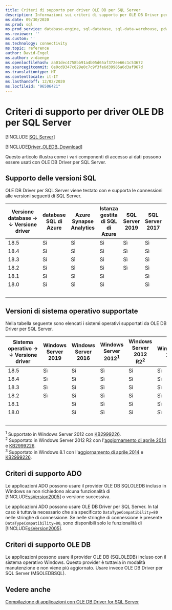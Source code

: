 ```yaml
---
title: Criteri di supporto per driver OLE DB per SQL Server
description: Informazioni sui criteri di supporto per OLE DB Driver per SQL Server e sui sistemi operativi e le versioni del database SQL supportate con ogni versione del driver.
ms.date: 09/30/2020
ms.prod: sql
ms.prod_service: database-engine, sql-database, sql-data-warehouse, pdw
ms.reviewer: ''
ms.custom: ''
ms.technology: connectivity
ms.topic: reference
author: David-Engel
ms.author: v-daenge
ms.openlocfilehash: aa01dec4758bb91a4b05d65af372ee66c1c53672
ms.sourcegitcommit: 0e0cd9347c029e0c7c9f3fe6d39985a6d3af967d
ms.translationtype: HT
ms.contentlocale: it-IT
ms.lasthandoff: 12/02/2020
ms.locfileid: "96506421"
---
```

# <a name="support-policies-for-ole-db-driver-for-sql-server"></a>Criteri di supporto per driver OLE DB per SQL Server
[!INCLUDE [SQL Server](../../../includes/applies-to-version/sql-asdb-asdbmi-asa-pdw.md)]

[!INCLUDE[Driver_OLEDB_Download](../../../includes/driver_oledb_download.md)]

Questo articolo illustra come i vari componenti di accesso ai dati possono essere usati con OLE DB Driver per SQL Server.  

## <a name="sql-version-support"></a>Supporto delle versioni SQL  

OLE DB Driver per SQL Server viene testato con e supporta le connessioni alle versioni seguenti di SQL Server.

| Versione database&nbsp;&#8594;<br />&#8595; Versione driver | database SQL di Azure | Azure Synapse Analytics | Istanza gestita di SQL di Azure | SQL Server 2019 | SQL Server 2017 | SQL Server 2016 | SQL Server 2014 | SQL Server 2012 |
|----|---|---|---|---|---|---|---|---|
|18.5|Sì|Sì|Sì|Sì|Sì|Sì|Sì|Sì|
|18.4|Sì|Sì|Sì|Sì|Sì|Sì|Sì|Sì|
|18.3|Sì|Sì|Sì|Sì|Sì|Sì|Sì|Sì|
|18.2|Sì|Sì|Sì|Sì|Sì|Sì|Sì|Sì|
|18.1|Sì|Sì|Sì|   |Sì|Sì|Sì|Sì|
|18.0|Sì|Sì|Sì|   |Sì|Sì|Sì|Sì|
| &nbsp; | &nbsp; | &nbsp; | &nbsp; | &nbsp; | &nbsp; | &nbsp; | &nbsp; | &nbsp; |

## <a name="supported-operating-system-versions"></a>Versioni di sistema operativo supportate  

Nella tabella seguente sono elencati i sistemi operativi supportati da OLE DB Driver per SQL Server.  

| Sistema operativo&nbsp;&#8594;<br />&#8595; Versione driver | Windows Server 2019 | Windows Server 2016 | Windows Server 2012<sup>1</sup> | Windows Server 2012 R2<sup>2</sup> | Windows 10 | Windows 8.1<sup>3</sup> |
|----|---|---|---|---|---|---|
|18.5|Sì|Sì|Sì|Sì|Sì|Sì|
|18.4|Sì|Sì|Sì|Sì|Sì|Sì|
|18.3|Sì|Sì|Sì|Sì|Sì|Sì|
|18.2|Sì|Sì|Sì|Sì|Sì|Sì|
|18.1|   |Sì|Sì|Sì|Sì|Sì|
|18.0|   |Sì|Sì|Sì|Sì|Sì|
| &nbsp; | &nbsp; | &nbsp; | &nbsp; | &nbsp; | &nbsp; | &nbsp; |

<sup>1</sup> Supportato in Windows Server 2012 con [KB2999226](https://go.microsoft.com/fwlink/?linkid=2074061).  
<sup>2</sup> Supportato in Windows Server 2012 R2 con l'[aggiornamento di aprile 2014](https://go.microsoft.com/fwlink/?linkid=2073785) e [KB2999226](https://go.microsoft.com/fwlink/?linkid=2074061).  
<sup>3</sup> Supportato in Windows 8.1 con l'[aggiornamento di aprile 2014](https://go.microsoft.com/fwlink/?linkid=2073785) e [KB2999226](https://go.microsoft.com/fwlink/?linkid=2074061).  

## <a name="ado-support-policies"></a>Criteri di supporto ADO  

Le applicazioni ADO possono usare il provider OLE DB SQLOLEDB incluso in Windows se non richiedono alcuna funzionalità di [!INCLUDE[ssVersion2005](../../../includes/ssversion2005-md.md)] o versione successiva.  

Le applicazioni ADO possono usare OLE DB Driver per SQL Server. In tal caso è tuttavia necessario che sia specificato `DataTypeCompatibility=80` nelle stringhe di connessione. Se nelle stringhe di connessione è presente `DataTypeCompatibility=80`, sono disponibili solo le funzionalità di [!INCLUDE[ssVersion2005](../../../includes/ssversion2005-md.md)].  

## <a name="ole-db-support-policies"></a>Criteri di supporto OLE DB  

Le applicazioni possono usare il provider OLE DB (SQLOLEDB) incluso con il sistema operativo Windows. Questo provider è tuttavia in modalità manutenzione e non viene più aggiornato. Usare invece OLE DB Driver per SQL Server (MSOLEDBSQL).

## <a name="see-also"></a>Vedere anche  

[Compilazione di applicazioni con OLE DB Driver for SQL Server](../../oledb/applications/building-applications-with-oledb-driver-for-sql-server.md)
